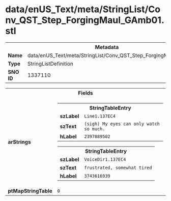 <h1>data/enUS_Text/meta/StringList/Conv_QST_Step_ForgingMaul_GAmb01.stl</h1><table><tr><th colspan="100%">Metadata</th></tr><tr><td><b>Name</b></td><td>data/enUS_Text/meta/StringList/Conv_QST_Step_ForgingMaul_GAmb01.stl</td></tr><tr><td><b>Type</b></td><td>StringListDefinition</td></tr><tr><td><b>SNO ID</b></td><td>1337110</td></tr></table>

<table><tr><th colspan="100%">Fields</th></tr><tr><td><b>arStrings</b></td><td><table><tr><th colspan="100%">StringTableEntry</th></tr><tr><td><b>szLabel</b></td><td><code>Line1.137EC4</code></td></tr><tr><td><b>szText</b></td><td><code>(sigh) My eyes can only watch so much.</code></td></tr><tr><td><b>hLabel</b></td><td><code>2397889502</code></td></tr></table>


<table><tr><th colspan="100%">StringTableEntry</th></tr><tr><td><b>szLabel</b></td><td><code>VoiceDir1.137EC4</code></td></tr><tr><td><b>szText</b></td><td><code>frustrated, somewhat tired</code></td></tr><tr><td><b>hLabel</b></td><td><code>3743616939</code></td></tr></table>


</td></tr><tr><td><b>ptMapStringTable</b></td><td><code>0</code></td></tr></table>


